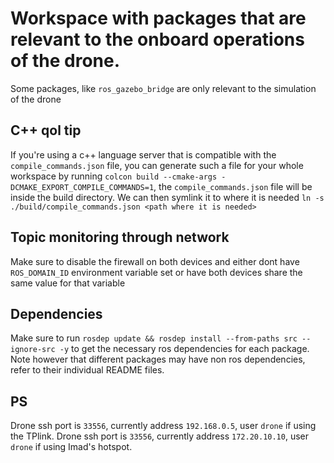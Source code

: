 # Workspace with packages that are relevant to the onboard operations of the drone.
Some packages, like `ros_gazebo_bridge` are only relevant to the simulation of the drone
## C++ qol tip
If you're using a c++ language server that is compatible with the `compile_commands.json` file, you can generate such a file for your whole workspace by running `colcon build --cmake-args -DCMAKE_EXPORT_COMPILE_COMMANDS=1`, the `compile_commands.json` file will be inside the build directory. We can then symlink it to where it is needed `ln -s ./build/compile_commands.json <path where it is needed>`
## Topic monitoring through network
Make sure to disable the firewall on both devices and either dont have `ROS_DOMAIN_ID` environment variable set or have both devices share the same value for that variable
## Dependencies
Make sure to run `rosdep update && rosdep install --from-paths src --ignore-src -y` to get the necessary ros dependencies for each package. Note however that different packages may have non ros dependencies, refer to their individual README files.
## PS
Drone ssh port is `33556`, currently address `192.168.0.5`, user `drone` if using the TPlink.
Drone ssh port is `33556`, currently address `172.20.10.10`, user `drone` if using Imad's hotspot.
